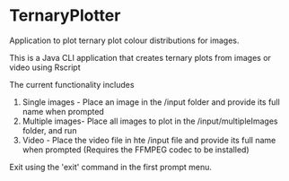 # TernaryPlotter
Application to plot ternary plot colour distributions for images.

This is a Java CLI application that creates ternary plots from images or video using Rscript

The current functionality includes
1) Single images - Place an image in the /input folder and provide its full name when prompted
2) Multiple images- Place all images to plot in the /input/multipleImages folder, and run
3) Video - Place the video file in hte /input file and provide its full name when prompted (Requires the FFMPEG codec to be installed)

Exit using the 'exit' command in the first prompt menu.
